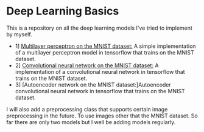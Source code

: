 # Deep Learning Basics
This is a repository on all the deep learning models I've tried to implement by myself. 
* 1] [Multilayer perceptron on the MNIST dataset:](https://github.com/TheG3ntleman/DeepLearningBasics/blob/master/MLP.py) A simple implementation of a multilayer perceptron model in tensorflow that trains on the MNIST dataset.
* 2] [Convolutional neural network on the MNIST dataset:](https://github.com/TheG3ntleman/DeepLearningBasics/blob/master/ConvolutionalNeuralNetwork.py) A implementation of a convolutional neural network in tensorflow that trains on the MNIST dataset.
* 3] [Autoencoder network on the MNIST dataset:]Autoencoder convolutional neural network in tensorflow that trains on the MNIST dataset.

I will also add a preprocessing class that supports certain image preprocessing in the future. To use images other that the MNIST dataset. So far there are only two models but I well be adding models regularly.

